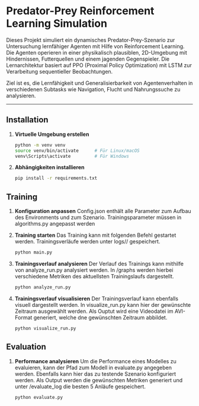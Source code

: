 # Predator-Prey Reinforcement Learning Simulation

Dieses Projekt simuliert ein dynamisches Predator-Prey-Szenario zur Untersuchung lernfähiger Agenten mit Hilfe von Reinforcement Learning. Die Agenten operieren in einer physikalisch plausiblen, 2D-Umgebung mit Hindernissen, Futterquellen und einem jagenden Gegenspieler. Die Lernarchitektur basiert auf PPO (Proximal Policy Optimization) mit LSTM zur Verarbeitung sequentieller Beobachtungen.

Ziel ist es, die Lernfähigkeit und Generalisierbarkeit von Agentenverhalten in verschiedenen Subtasks wie Navigation, Flucht und Nahrungssuche zu analysieren.

---

##  Installation

1. **Virtuelle Umgebung erstellen**

   ```bash
   python -m venv venv
   source venv/bin/activate      # Für Linux/macOS
   venv\Scripts\activate         # Für Windows
2. **Abhängigkeiten installieren**
   ```bash
   pip install -r requirements.txt

## Training
   1. **Konfiguration anpassen**
      Config.json enthält alle Parameter zum Aufbau des Environments und zum Szenario. Trainingsparameter müssen in algorithms.py angepasst werden

   2. **Training starten**
      Das Training kann mit folgenden Befehl gestartet werden. Trainingsverläufe werden unter logs/<timestamp>/ gespeichert.
      ```bash
      python main.py
   3. **Trainingsverlauf analysieren**
      Der Verlauf des Trainings kann mithilfe von analyze_run.py analysiert werden. In /graphs werden hierbei verschiedene Metriken des aktuellsten Trainingslaufs dargestellt.
      ```bash
      python analyze_run.py

   4. **Trainingsverlauf visualisieren**
      Der Trainingsverlauf kann ebenfalls visuell dargestellt werden. In visualize_run.py kann hier der gewünschte Zeitraum ausgewählt werden. Als Ouptut wird eine Videodatei im AVI-Format generiert, welche dne gewünschten Zeitraum abbildet.
       ```bash
      python visualize_run.py

## Evaluation
   1. **Performance analysieren**
      Um die Performance eines Modelles zu evaluieren, kann der Pfad zum Modell in evaluate.py angegeben werden. Ebenfalls kann hier das zu testende Szenario konfiguriert werden. Als Output werden die gewünschten Metriken generiert und unter /evaluate_log die besten 5 Anläufe gespeichert.
       ```bash
      python evaluate.py
       

   


